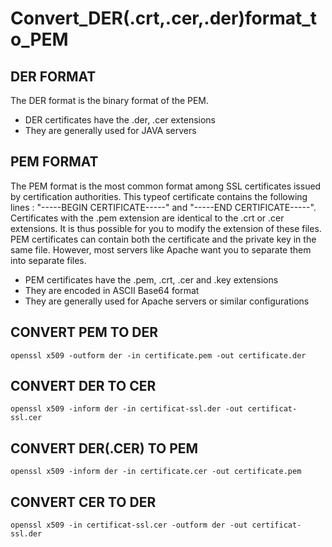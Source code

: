# Convert_DER(.crt,.cer,.der)format_to_PEM

## DER FORMAT
The DER format is the binary format of the PEM.

- DER certificates have the .der, .cer extensions
- They are generally used for JAVA servers

## PEM FORMAT
The PEM format is the most common format among SSL certificates issued by certification authorities. This typeof certificate contains the following lines : "-----BEGIN CERTIFICATE-----" and "-----END CERTIFICATE-----". Certificates with the .pem extension are identical to the .crt or .cer extensions. It is thus possible for you to modify the extension of these files. PEM certificates can contain both the certificate and the private key in the same file. However, most servers like Apache want you to separate them into separate files.

- PEM certificates have the .pem, .crt, .cer and .key extensions
- They are encoded in ASCII Base64 format
- They are generally used for Apache servers or similar configurations

## CONVERT PEM TO DER

```
openssl x509 -outform der -in certificate.pem -out certificate.der
```

## CONVERT DER TO CER

```
openssl x509 -inform der -in certificat-ssl.der -out certificat-ssl.cer
```

## CONVERT DER(.CER) TO PEM 

```
openssl x509 -inform der -in certificate.cer -out certificate.pem
```

## CONVERT CER TO DER

```
openssl x509 -in certificat-ssl.cer -outform der -out certificat-ssl.der
```
